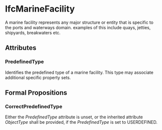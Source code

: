# IfcMarineFacility

A marine facility represents any major structure or entity that is specific to the ports and waterways domain. examples of this include quays, jetties, shipyards, breakwaters etc.<!-- end of definition -->

## Attributes

### PredefinedType
Identifies the predefined type of a marine facility. This type may associate additional specific property sets.

## Formal Propositions

### CorrectPredefinedType
Either the _PredefinedType_ attribute is unset, or the inherited attribute _ObjectType_ shall be provided, if the _PredefinedType_ is set to USERDEFINED.
